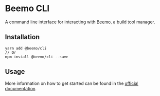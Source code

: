 # Beemo CLI

A command line interface for interacting with [Beemo](https://github.com/milesj/beemo), a build
tool manager.


## Installation

```
yarn add @beemo/cli
// Or
npm install @beemo/cli --save
```

## Usage

More information on how to get started can be found in the
[official documentation](https://github.com/milesj/beemo).
